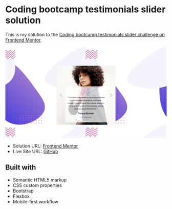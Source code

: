 <h1>Coding bootcamp testimonials slider solution</h1>

This is my solution to the [Coding bootcamp testimonials slider challenge on Frontend Mentor](https://www.frontendmentor.io/challenges/coding-bootcamp-testimonials-slider-4FNyLA8JL).



<img src="images/site-image.png"></img>



- Solution URL: [Frontend Mentor]()
- Live Site URL: [GitHub](https://kalebemax.github.io/coding-bootcamp-testimonials-slider-master/)



<h2>Built with</h2>

- Semantic HTML5 markup
- CSS custom properties
- Bootstrap
- Flexbox
- Mobile-first workflow
